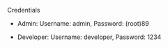 Credentials
- Admin:
Username: admin, Password: (root)89

- Developer: Username: developer, Password: 1234
